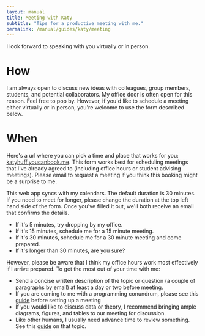 ```yaml
---
layout: manual
title: Meeting with Katy
subtitle: "Tips for a productive meeting with me." 
permalink: /manual/guides/katy/meeting
---
```


I look forward to speaking with you virtually or in person.

# How

I am always open to discuss new ideas with
colleagues, group members, students, and potential collaborators. My office
door is often open for this reason. Feel free to pop by. However, if you'd like 
to schedule a meeting either virtually or in person, you're welcome to use the 
form described below. 


# When

Here's a url where you can pick a time and place that works for you: 
[katyhuff.youcanbook.me](http://katyhuff.youcanbook.me).  This form works best 
for scheduling meetings that I've already agreed to (including office hours or 
student advising meetings). Please email to request a meeting if you think this 
booking might be a surprise to me. 

This web app syncs with my calendars. The default duration is 30 minutes. If 
you need to meet for longer, please change the duration at the top left hand 
side of the form. Once you've filled it out, we'll both receive an email that 
confirms the details.

- If it's 5 minutes, try dropping by my office. 
- If it's 15 minutes, schedule me for a 15 minute meeting. 
- If it's 30 minutes, schedule me for a 30 minute meeting and come prepared.
- If it's longer than 30 minutes, are you sure?


However, please be aware that I
think my office hours work most effectively if I arrive prepared. To get the
most out of your time with me:

- Send a concise written description of the topic or question (a couple of paragraphs by email) at least a day or two before meeting.
- If you are coming to me with a programming conundrum, please see this [guide](/manual/guides/katy/codereq) before setting up a meeting
- If you would like to discuss data or theory, I recommend bringing ample diagrams, figures, and tables to our meeting for discussion.
- Like other humans, I usually need advance time to review something. See this [guide](/manual/guides/katy/revreq) on that topic.


